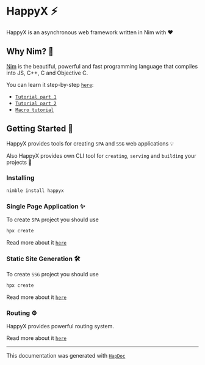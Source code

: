 # HappyX ⚡

HappyX is an asynchronous web framework written in Nim with ❤

## Why Nim? 👑

[Nim](nim-lang.org) is the beautiful, powerful and fast programming language that compiles into JS, C++, C and Objective C.

You can learn it step-by-step [`here`](https://nim-lang.org/documentation.html):

- [`Tutorial part 1`](https://nim-lang.org/docs/tut1.html)
- [`Tutorial part 2`](https://nim-lang.org/docs/tut2.html)
- [`Macro tutorial`](https://nim-lang.org/docs/tut3.html)


## Getting Started 📃

HappyX provides tools for creating `SPA` and `SSG` web applications 💡

Also HappyX provides own CLI tool for `creating`, `serving` and `building` your projects 🍍

### Installing

```bash
nimble install happyx
```


### Single Page Application ✨

To create `SPA` project you should use
```bash
hpx create
```

Read more about it [`here`](https://hapticx.github.io/happyx/spa.html)


### Static Site Generation 🛠

To create `SSG` project you should use
```bash
hpx create
```

Read more about it [`here`](https://hapticx.github.io/happyx/ssg.html)


### Routing ⚙

HappyX provides powerful routing system.

Read more about it [`here`](https://hapticx.github.io/happyx/routing.html)


---

This documentation was generated with [`HapDoc`](https://github.com/HapticX/hapdoc)
